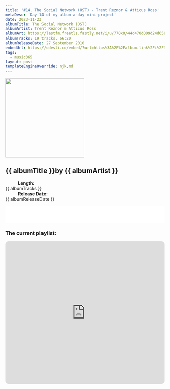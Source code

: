 ```yaml
---
title: '#14. The Social Network (OST) - Trent Reznor & Atticus Ross'
metaDesc: 'Day 14 of my album-a-day mini-project'
date: 2023-11-23
albumTitle: The Social Network (OST)
albumArtist: Trent Reznor & Atticus Ross
albumArt: https://lastfm.freetls.fastly.net/i/u/770x0/44d470d009d24d658d0d2b2bcaa2bcd2.jpg#44d470d009d24d658d0d2b2bcaa2bcd2
albumTracks: 19 tracks, 66:20
albumReleaseDate: 27 September 2010
embedUrl: https://odesli.co/embed/?url=https%3A%2F%2Falbum.link%2Fi%2F395740920&theme=light
tags:
  - music365
layout: post
templateEngineOverride: njk,md
---
```


<aside class="album-profile" style="--shadow: rgb(19,20,15)">
  <div class="album-profile__image">
    <img width="250" height="250" crossorigin="anonymous" src="{{ albumArt }}"/>
  </div>
  <div class="aside__content">
    <h1><strong>{{ albumTitle }}</strong>by {{ albumArtist }}</h1>
    <dl>
      <div>
        <dd><strong>Length:</strong></dd>
        <dt>{{ albumTracks }}</dt>
      </div>
      <div>
        <dd><strong>Release Date:</strong></dd>
        <dt>{{ albumReleaseDate }}</dt>
      </div>
    </dl>
    <div class="color-grid" style="--opacity: 1;">
      <div class="color-grid__container">
					<span class="color color--1" style="--firstColor: rgb(19,20,15);"></span>
					<span class="color color--2" style="--secondaryColor: rgb(192,148,121)"></span>
					<span class="color color--3" style="--thirdColor: rgb(132,132,132);"></span>
      </div>
    </div>
  </div>
</aside>

<iframe width="100%" height="52" src={{ embedUrl }} frameborder="0" allowfullscreen sandbox="allow-same-origin allow-scripts allow-presentation allow-popups allow-popups-to-escape-sandbox" allow="clipboard-read; clipboard-write"></iframe>

### The current playlist:

<iframe allow="autoplay *; encrypted-media *; fullscreen *; clipboard-write" frameborder="0" height="450" style="width:100%;max-width:660px;overflow:hidden;border-radius:10px;" sandbox="allow-forms allow-popups allow-same-origin allow-scripts allow-storage-access-by-user-activation allow-top-navigation-by-user-activation" src="https://embed.music.apple.com/gb/playlist/music365/pl.u-AkAmEd9ix4MAZYJ"></iframe>
